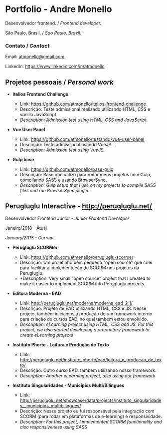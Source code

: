 # Portfolio - Andre Monello

Desenvolvedor frontend. / *Frontend developer.*

São Paulo, Brasil. / *Sao Paulo, Brazil.*

### Contato / *Contact*
Email: atmonello@gmail.com 

LinkedIn: https://www.linkedin.com/in/atmonello


## Projetos pessoais / *Personal work*

- **Itelios Frontend Challenge**
  - Link: https://github.com/atmonello/itelios-frontend-challenge
  - Descrição: Teste admissional realizado utilizando HTML, CSS e vanilla JavaScript.
  - *Description: Admission test using HTML, CSS and JavaScript.*
  
- **Vue User Panel**
  - Link: https://github.com/atmonello/testando-vue-user-panel
  - Descrição: Teste admissional usando VueJS.
  - *Description: Admission test using VueJS.*
  
- **Gulp base**
  - Link: https://github.com/atmonello/base-gulp
  - Descrição: Base que utilizo para rodar meus projetos com Gulp, compilando SASS e usando BrowserSync.
  - *Description: Gulp setup that I use on my projects to compile SASS files and run BrowserSync plugin.*
  
## Perugluglu Interactive - http://perugluglu.net/

Desenvolvedor Frontend Junior - *Junior Frontend Developer*

Janeiro/2018 - Atual

*January/2018 - Current*

- **Perugluglu SCORMer**
  - Link: https://github.com/atmonello/perugluglu-scormer
  - Descrição: Um projetinho bem pequeno "open source" que criei para facilitar a implementação de SCORM nos projetos da Perugluglu.
  - *Description: Very small "open source" project that I created to make it easier to implement SCORM into Perugluglu projects.
  
- **Editora Moderna - EAD**
  - Link: http://perugluglu.net/moderna/moderna_ead_2_1/
  - Descrição: Projeto de EAD utilizando HTML, CSS e JS. Nesse projeto, também iniciamos a produção de um framework interno para criação de cursos EAD, no qual também estou envolvido.
  - *Description: eLearning project using HTML, CSS and JS. For this project, we also started developing a proprietary framework to create eLearning projects*
  
- **Instituto Phorte - Leitura e Produção de Texto**
  - Link: http://perugluglu.net/instituto_phorte/ead/leitura_e_producao_de_texto/
  - Descrição: Outro curso EAD, também utilizando nosso framework.
  - *Description: Another eLearning project, also using our framework*
  
- **Instituto Singularidades - Municípios Multi/Bilíngues**
  - Link: http://perugluglu.net/showcase/data/projects/instituto_singularidades__municipios_multibilingues/
  - Descrição: Nesse projeto eu fui responsável pela integração com SCORM (para rodar em plataformas de e-learning) e responsividade.
  - *Description: For this project, I implemented SCORM functionality and also responsiveness using SASS*
